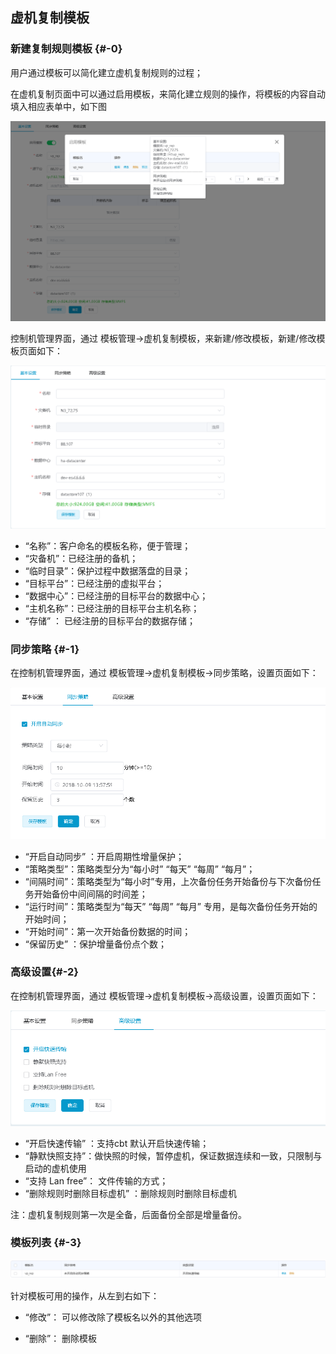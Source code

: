## 虚机复制模板

### 新建复制规则模板 {#-0}

用户通过模板可以简化建立虚机复制规则的过程；

在虚机复制页面中可以通过启用模板，来简化建立规则的操作，将模板的内容自动填入相应表单中，如下图

![](/assets/v7.0.20181009011.png)

控制机管理界面，通过 模板管理-&gt;虚机复制模板，来新建/修改模板，新建/修改模板页面如下：

![](/assets/v7.0.20181009012.png)

*   “名称”：客户命名的模板名称，便于管理；
*   “灾备机”：已经注册的备机；
*   “临时目录”：保护过程中数据落盘的目录；
*   “目标平台”：已经注册的虚拟平台；
*   “数据中心”：已经注册的目标平台的数据中心；
*   “主机名称”：已经注册的目标平台主机名称；
*   “存储” ： 已经注册的目标平台的数据存储；

### 同步策略 {#-1}

在控制机管理界面，通过 模板管理-&gt;虚机复制模板-&gt;同步策略，设置页面如下：

![说明: 1](/assets/V7.046001.png)

*   “开启自动同步” ：开启周期性增量保护；
*   “策略类型”：策略类型分为“每小时” “每天” “每周” “每月”；
*   “间隔时间”：策略类型为“每小时”专用，上次备份任务开始备份与下次备份任务开始备份中间间隔的时间差；
*   “运行时间”：策略类型为“每天” “每周” “每月” 专用，是每次备份任务开始的开始时间；
*   “开始时间”：第一次开始备份数据的时间；
*   “保留历史” ：保护增量备份点个数；

### 高级设置{#-2}

在控制机管理界面，通过 模板管理-&gt;虚机复制模板-&gt;高级设置，设置页面如下：

![说明: 1](/assets/V7.046002.png)

*   “开启快速传输” ：支持cbt 默认开启快速传输；
*   “静默快照支持”：做快照的时候，暂停虚机，保证数据连续和一致，只限制与启动的虚机使用
*   “支持 Lan free”： 文件传输的方式；
*   “删除规则时删除目标虚机” ：删除规则时删除目标虚机

注：虚机复制规则第一次是全备，后面备份全部是增量备份。


### 模板列表 {#-3}

![](/assets/v7.0.20181009013.png)

针对模板可用的操作，从左到右如下：

* “修改”： 可以修改除了模板名以外的其他选项

* “删除”： 删除模板

